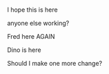 #

I hope this is here 

anyone else working?

Fred here AGAIN

Dino is here



Should I make one more change?